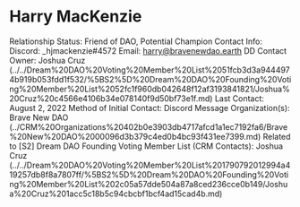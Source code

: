 # Harry MacKenzie

Relationship Status: Friend of DAO, Potential Champion
Contact Info: Discord: _hjmackenzie#4572
Email: harry@bravenewdao.earth
DD Contact Owner: Joshua Cruz   (../../Dream%20DAO%20Voting%20Member%20List%2051fcb3d3a9444974b919b053fdd1f532/%5BS2%5D%20Dream%20DAO%20Founding%20Voting%20Member%20List%2052fc1f960db042648f12af3193841821/Joshua%20Cruz%20c4566e4106b34e078140f9d50bf73e1f.md)
Last Contact: August 2, 2022
Method of Initial Contact: Discord Message
Organization(s): Brave New DAO (../CRM%20Organizations%20402b0e3903db4717afcd1a1ec7192fa6/Brave%20New%20DAO%2000096d3b379c4ed0b4bc93f431ee7399.md)
Related to [S2] Dream DAO Founding Voting Member List (CRM Contacts): Joshua Cruz   (../../Dream%20DAO%20Voting%20Member%20List%201790792012994a419257db8f8a7807ff/%5BS2%5D%20Dream%20DAO%20Founding%20Voting%20Member%20List%202c05a57dde504a87a8ced236cce0b149/Joshua%20Cruz%201acc5c18b5c94cbcbf1bcf4ad15cad4b.md)